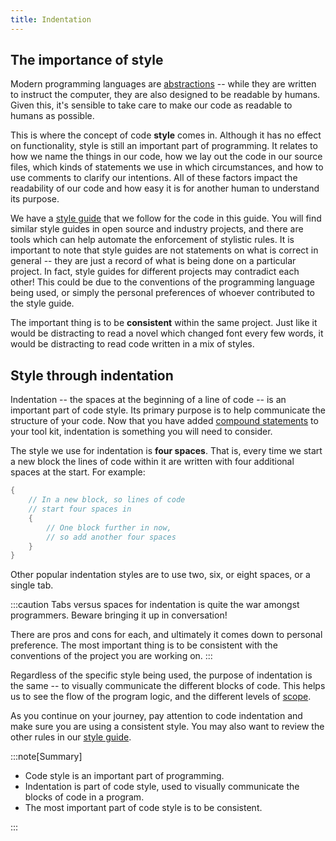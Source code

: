 ```yaml
---
title: Indentation
---
```


## The importance of style

Modern programming languages are [abstractions](/book/part-0-getting-started/1-digital-realities/2-trailside/3-digital-realities-and-abstraction) -- while they are written to instruct the computer, they are also designed to be readable by humans.
Given this, it's sensible to take care to make our code as readable to humans as possible.

This is where the concept of code **style** comes in.
Although it has no effect on functionality, style is still an important part of programming.
It relates to how we name the things in our code, how we lay out the code in our source files, which kinds of statements we use in which circumstances, and how to use comments to clarify our intentions.
All of these factors impact the readability of our code and how easy it is for another human to understand its purpose.

We have a [style guide](/style) that we follow for the code in this guide.
You will find similar style guides in open source and industry projects, and there are tools which can help automate the enforcement of stylistic rules.
It is important to note that style guides are not statements on what is correct in general -- they are just a record of what is being done on a particular project.
In fact, style guides for different projects may contradict each other!
This could be due to the conventions of the programming language being used, or simply the personal preferences of whoever contributed to the style guide.

The important thing is to be **consistent** within the same project.
Just like it would be distracting to read a novel which changed font every few words, it would be distracting to read code written in a mix of styles.

## Style through indentation

Indentation -- the spaces at the beginning of a line of code -- is an important part of code style.
Its primary purpose is to help communicate the structure of your code.
Now that you have added [compound statements](/book/part-1-instructions/3-control-flow/2-trailside/02-0-compound-statement) to your tool kit, indentation is something you will need to consider.

The style we use for indentation is **four spaces**.
That is, every time we start a new block the lines of code within it are written with four additional spaces at the start.
For example:

```c#
{
    // In a new block, so lines of code
    // start four spaces in
    {
        // One block further in now,
        // so add another four spaces
    }
}
```

Other popular indentation styles are to use two, six, or eight spaces, or a single tab.

:::caution
Tabs versus spaces for indentation is quite the war amongst programmers.
Beware bringing it up in conversation!

There are pros and cons for each, and ultimately it comes down to personal preference.
The most important thing is to be consistent with the conventions of the project you are working on.
:::

Regardless of the specific style being used, the purpose of indentation is the same -- to visually communicate the different blocks of code.
This helps us to see the flow of the program logic, and the different levels of [scope](/book/part-1-instructions/3-control-flow/2-trailside/02-1-scope).

As you continue on your journey, pay attention to code indentation and make sure you are using a consistent style.
You may also want to review the other rules in our [style guide](/style).

:::note[Summary]

- Code style is an important part of programming.
- Indentation is part of code style, used to visually communicate the blocks of code in a program.
- The most important part of code style is to be consistent.

:::
